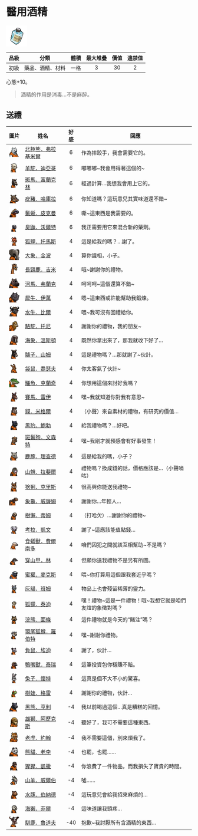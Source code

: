 # 醫用酒精

![img](images/item_pic_YYJJ.png)

|品級|分類|體積|最大堆疊|價值|違禁值|
|:--:|:--:|:--:|:--:|:--:|:--:|
|初級|藥品、酒精、材料|一格|3|30|2|

心態+10。

> 酒精的作用是消毒…不是麻醉。

## 送禮

|圖片|姓名|好感|回應|
|:--:|--|:--:|--|
|![img](images/PolarBear.png)|[北極熊．弗拉基米爾](北極熊．弗拉基米爾.md)|6|作為摔跤手，我會需要它的。|
|![img](images/Alpaca.png)|[羊駝．迪亞哥](羊駝．迪亞哥.md)|6|嘟嘟嘟\~我會用得著這個的\~|
|![img](images/zebra.png)|[斑馬．富蘭克林](斑馬．富蘭克林.md)|6|經過計算…我想我會用上它的。|
|![img](images/Warthog.png)|[疣豬．哈庫拉](疣豬．哈庫拉.md)|6|你知道嗎？這玩意兒其實味道還不錯\~|
|![img](images/MarineIguana.png)|[鬣蜥．皮克曼](鬣蜥．皮克曼.md)|6|嘶\~這東西是我需要的。|
|![img](images/skunk.png)|[臭鼬．沃爾特](臭鼬．沃爾特.md)|6|我正需要用它來混合新的藥劑。|
|![img](images/fox.png)|[狐貍．托馬斯](狐貍．托馬斯.md)|4|這是給我的嗎？…謝了。|
|![img](images/elephant.png)|[大象．金波](大象．金波.md)|4|算你識相，小子。|
|![img](images/giraffe.png)|[長頸鹿．吉米](長頸鹿．吉米.md)|4|哦\~謝謝你的禮物。|
|![img](images/hippopotamus.png)|[河馬．弗蘭克](河馬．弗蘭克.md)|4|呵呵呵\~這個還算不錯\~|
|![img](images/rhinoceros.png)|[犀牛．伊萬](犀牛．伊萬.md)|4|嗯\~這東西或許能幫助我鍛煉。|
|![img](images/AfricanBuffalo.png)|[水牛．比爾](水牛．比爾.md)|4|喂\~我可沒有回禮給你。|
|![img](images/camel.png)|[駱駝．托尼](駱駝．托尼.md)|4|謝謝你的禮物，我的朋友\~|
|![img](images/walrus.png)|[海象．溫斯頓](海象．溫斯頓.md)|4|既然你拿出來了，那我就收下好了…|
|![img](images/donkey.png)|[驢子．山姆](驢子．山姆.md)|4|這是禮物嗎？…那就謝了\~伙計。|
|![img](images/kangaroo.png)|[袋鼠．喬瑟夫](袋鼠．喬瑟夫.md)|4|你太客氣了伙計\~|
|![img](images/crocodile.png)|[鱷魚．克蘭奇](鱷魚．克蘭奇.md)|4|你想用這個來討好我嗎？|
|![img](images/horse.png)|[賽馬．雷伊](賽馬．雷伊.md)|4|嘿\~我就知道你對我有意思\~|
|![img](images/tapir.png)|[貘．米格爾](貘．米格爾.md)|4|（小聲）來自素材的禮物，有研究的價值…|
|![img](images/BlackPanther.png)|[黑豹．鮑勃](黑豹．鮑勃.md)|4|給我禮物嗎？…好吧。|
|![img](images/SpottedHyaena.png)|[斑鬣狗．文森特](斑鬣狗．文森特.md)|4|嘿\~我剛才就預感會有好事發生！|
|![img](images/DeerDolphin.png)|[鹿豚．理查德](鹿豚．理查德.md)|4|這是給我的嗎，小子？|
|![img](images/Mandrill.png)|[山魈．拉斐爾](山魈．拉斐爾.md)|4|禮物嗎？換成錢的話，價格應該是…（小聲嘀咕）|
|![img](images/Lynx.png)|[猞猁．克里斯](猞猁．克里斯.md)|4|很高興你能送我禮物\~|
|![img](images/Tortoise.png)|[象龜．威廉姆](象龜．威廉姆.md)|4|謝謝你…年輕人…|
|![img](images/sloth.png)|[樹懶．蒂姆](樹懶．蒂姆.md)|4|（打哈欠）…謝謝你的禮物\~|
|![img](images/Koala.png)|[考拉．凱文](考拉．凱文.md)|4|謝了\~這應該能值點錢…|
|![img](images/Anteater.png)|[食蟻獸．費爾南多](食蟻獸．費爾南多.md)|4|咱們囚犯之間就該互相幫助\~不是嗎？|
|![img](images/pangolin.png)|[穿山甲．林](穿山甲．林.md)|4|但願你送我禮物不是另有所圖。|
|![img](images/HoneyBadger.png)|[蜜獾．麥克斯](蜜獾．麥克斯.md)|4|喂\~你打算用這個跟我套近乎嗎？|
|![img](images/cat.png)|[灰貓．班姆](灰貓．班姆.md)|4|物品上也會殘留稀薄的靈力。|
|![img](images/meerkat.png)|[狐獴．泰迪](狐獴．泰迪.md)|4|嘿！禮物\~這是一件禮物！哦\~我想它就是咱們友誼的象徵對嗎？|
|![img](images/Raccoon.png)|[浣熊．面條](浣熊．面條.md)|4|這件禮物就是今天的“賭注”嗎？|
|![img](images/RingTailedLemur.png)|[環尾狐猴．羅伯特](環尾狐猴．羅伯特.md)|4|嘿\~謝謝你禮物。|
|![img](images/Possum.png)|[負鼠．埃迪](負鼠．埃迪.md)|4|謝了，伙計…|
|![img](images/platypus.png)|[鴨嘴獸．泰瑞](鴨嘴獸．泰瑞.md)|4|這筆投資包你穩賺不賠。|
|![img](images/rabbit.png)|[兔子．懷特](兔子．懷特.md)|4|這真是個不大不小的驚喜。|
|![img](images/Treefrog.png)|[樹蛙．格雷](樹蛙．格雷.md)|4|謝謝你的禮物，伙計…|
|![img](images/BlackBear.png)|[黑熊．亨利](黑熊．亨利.md)|-4|我以前喝過這個…真是糟糕的回憶。|
|![img](images/lion.png)|[雄獅．阿歷克斯](雄獅．阿歷克斯.md)|-4|聽好了，我可不需要這種東西。|
|![img](images/tiger.png)|[老虎．約翰](老虎．約翰.md)|-4|我不需要這個，別來煩我了。|
|![img](images/panda.png)|[熊貓．老李](熊貓．老李.md)|-4|也罷，也罷……|
|![img](images/chimpanzee.png)|[猩猩．凱撒](猩猩．凱撒.md)|-4|你浪費了一件物品，而我損失了寶貴的時間。|
|![img](images/goat.png)|[山羊．威爾伯](山羊．威爾伯.md)|-4|噓……|
|![img](images/Capybara.png)|[水豚．伯納德](水豚．伯納德.md)|-4|這玩意兒會給我招來麻煩的…|
|![img](images/SeaOtter.png)|[海獺．菲爾](海獺．菲爾.md)|-4|這味道讓我頭疼…|
|![img](images/reindeer.png)|[馴鹿．魯道夫](馴鹿．魯道夫.md)|-40|抱歉\~我討厭所有含酒精的東西…|

